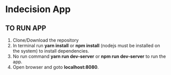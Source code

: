 # Indecision App

## TO RUN APP
1. Clone/Download the repository
2. In terminal run **yarn install** or **npm install** (nodejs must be installed on the system) to install dependencies.
3. No run command **yarn run dev-server** or **npm run dev-server** to run the app.
4. Open browser and goto **localhost:8080**.